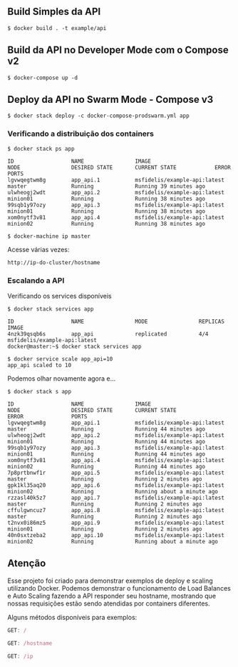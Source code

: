 

## Build Simples da API 

```
$ docker build . -t example/api
```

## Build da API no Developer Mode com o Compose v2

```
$ docker-compose up -d 
```

## Deploy da API no Swarm Mode - Compose v3

```
$ docker stack deploy -c docker-compose-prodswarm.yml app
```

### Verificando a distribuição dos containers

```
$ docker stack ps app
```
```
ID                  NAME                IMAGE                          NODE                DESIRED STATE       CURRENT STATE            ERROR               PORTS
lgvwqegtwm8g        app_api.1           msfidelis/example-api:latest   master              Running             Running 39 minutes ago
ulwheogj2wdt        app_api.2           msfidelis/example-api:latest   minion01            Running             Running 38 minutes ago
99sqb1y97ozy        app_api.3           msfidelis/example-api:latest   minion01            Running             Running 38 minutes ago
xom0nytf3v81        app_api.4           msfidelis/example-api:latest   minion02            Running             Running 38 minutes ago
```

```
$ docker-machine ip master
```

Acesse várias vezes: 
```
http://ip-do-cluster/hostname 
```

### Escalando a API 

Verificando os services disponíveis

```
$ docker stack services app
```
```
ID                  NAME                MODE                REPLICAS            IMAGE
4nzk39qsqb6s        app_api             replicated          4/4                 msfidelis/example-api:latest
docker@master:~$ docker stack services app
```

```
$ docker service scale app_api=10
app_api scaled to 10
```

Podemos olhar novamente agora e...

```
$ docker stack s app
```

```
ID                  NAME                IMAGE                          NODE                DESIRED STATE       CURRENT STATE                ERROR               PORTS
lgvwqegtwm8g        app_api.1           msfidelis/example-api:latest   master              Running             Running 44 minutes ago
ulwheogj2wdt        app_api.2           msfidelis/example-api:latest   minion01            Running             Running 44 minutes ago
99sqb1y97ozy        app_api.3           msfidelis/example-api:latest   minion01            Running             Running 44 minutes ago
xom0nytf3v81        app_api.4           msfidelis/example-api:latest   minion02            Running             Running 44 minutes ago
7p8prtbnwf1r        app_api.5           msfidelis/example-api:latest   master              Running             Running 2 minutes ago
gpk1kl35aq20        app_api.6           msfidelis/example-api:latest   minion02            Running             Running about a minute ago
rzzasl40k5z7        app_api.7           msfidelis/example-api:latest   master              Running             Running 2 minutes ago
cffulgwncuz7        app_api.8           msfidelis/example-api:latest   master              Running             Running 2 minutes ago
t2nvx0i86mz5        app_api.9           msfidelis/example-api:latest   minion01            Running             Running 2 minutes ago
40n0sxtzeba2        app_api.10          msfidelis/example-api:latest   minion02            Running             Running about a minute ago
```


## Atenção

Esse projeto foi criado para demonstrar exemplos de deploy e scaling utilizando Docker. 
Podemos demonstrar o funcionamento de Load Balances e Auto Scaling fazendo a API responder seu hostname, mostrando que nossas requisições estão sendo atendidas por containers diferentes. 

Alguns métodos disponíveis para exemplos: 

```javascript
GET: /
```

```javascript
GET: /hostname
```

```javascript
GET: /ip
```

